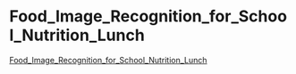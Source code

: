 # Food_Image_Recognition_for_School_Nutrition_Lunch
[Food_Image_Recognition_for_School_Nutrition_Lunch](https://github.com/Kuan-Ting-Cho/Computer_Vision_and_Machine_Learning/blob/main/TrafficSign_Classifier/TrafficSign_Classifier.pdf)

